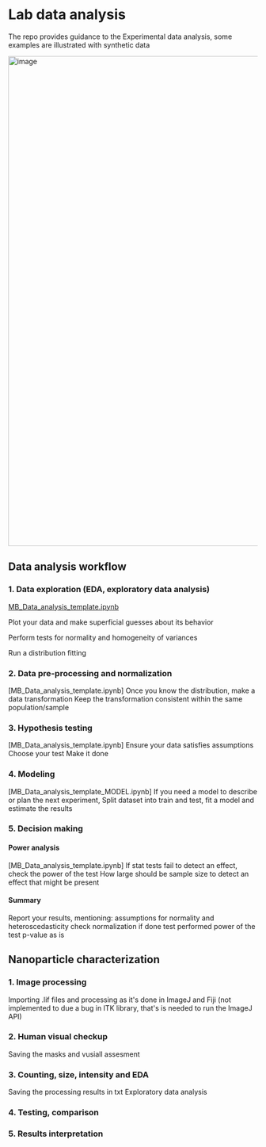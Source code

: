 # Lab data analysis

The repo provides guidance to the Experimental data analysis, some examples are illustrated with synthetic data

<img width="989" alt="image" src="https://github.com/Molecular-Bionics-Labs/lab-data-analysis/assets/80680465/cfda36e6-e879-4a52-8e49-dea93a2c13f8">

## Data analysis workflow

### 1. Data exploration (EDA, exploratory data analysis) 
[MB_Data_analysis_template.ipynb](https://github.com/Molecular-Bionics-Labs/lab-data-analysis/blob/main/01%20Data%20exploration%20and%20hypotesis%20testing/MB_Data_analysis_template.ipynb)

Plot your data and make superficial guesses about its behavior

Perform tests for normality and homogeneity of variances 

Run a distribution fitting

### 2. Data pre-processing and normalization
[MB_Data_analysis_template.ipynb]
Once you know the distribution, make a data transformation
Keep the transformation consistent within the same population/sample

### 3. Hypothesis testing
[MB_Data_analysis_template.ipynb]
Ensure your data satisfies assumptions
Choose your test
Make it done

### 4. Modeling
[MB_Data_analysis_template_MODEL.ipynb]
If you need a model to describe or plan the next experiment, 
Split dataset into train and test, fit a model and estimate the results

### 5. Decision making

#### Power analysis
[MB_Data_analysis_template.ipynb]
If stat tests fail to detect an effect, check the power of the test
How large should be sample size to detect an effect that might be present

#### Summary
Report your results, mentioning:
assumptions for normality and heteroscedasticity check
normalization if done
test performed
power of the test
p-value as is


## Nanoparticle characterization

### 1. Image processing 
Importing .lif files and processing as it's done in ImageJ and Fiji (not implemented to due a bug in ITK library, that's is needed to run the  ImageJ API)

### 2. Human visual checkup
Saving the masks and vusiall assesment

### 3. Counting, size, intensity and EDA
Saving the processing results in txt
Exploratory data analysis

### 4. Testing, comparison

### 5. Results interpretation
